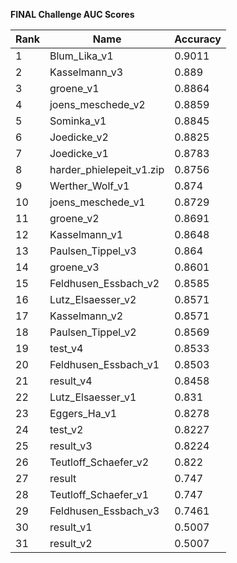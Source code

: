 **FINAL Challenge AUC Scores**


|Rank|Name|Accuracy|
|----|-----|---|
|1|Blum_Lika_v1|0.9011| 
|2|Kasselmann_v3|0.889| 
|3|groene_v1|0.8864| 
|4|joens_meschede_v2|0.8859| 
|5|Sominka_v1|0.8845| 
|6|Joedicke_v2|0.8825| 
|7|Joedicke_v1|0.8783| 
|8|harder_phielepeit_v1.zip|0.8756| 
|9|Werther_Wolf_v1|0.874| 
|10|joens_meschede_v1|0.8729| 
|11|groene_v2|0.8691| 
|12|Kasselmann_v1|0.8648| 
|13|Paulsen_Tippel_v3|0.864| 
|14|groene_v3|0.8601| 
|15|Feldhusen_Essbach_v2|0.8585| 
|16|Lutz_Elsaesser_v2|0.8571| 
|17|Kasselmann_v2|0.8571| 
|18|Paulsen_Tippel_v2|0.8569| 
|19|test_v4|0.8533| 
|20|Feldhusen_Essbach_v1|0.8503| 
|21|result_v4|0.8458| 
|22|Lutz_Elsaesser_v1|0.831| 
|23|Eggers_Ha_v1|0.8278| 
|24|test_v2|0.8227| 
|25|result_v3|0.8224| 
|26|Teutloff_Schaefer_v2|0.822| 
|27|result|0.747| 
|28|Teutloff_Schaefer_v1|0.747| 
|29|Feldhusen_Essbach_v3|0.7461| 
|30|result_v1|0.5007| 
|31|result_v2|0.5007| 
